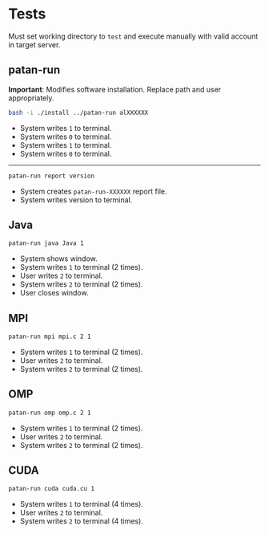 # Tests
Must set working directory to `test` and execute manually with valid account in target server.

## patan-run
**Important**: Modifies software installation. Replace path and user appropriately.
```sh
bash -i ./install ../patan-run alXXXXXX
```
- System writes `1` to terminal.
- System writes `0` to terminal.
- System writes `1` to terminal.
- System writes `0` to terminal.
---
```sh
patan-run report version
```
- System creates `patan-run-XXXXXX` report file.
- System writes version to terminal.

## Java
```sh
patan-run java Java 1
```
- System shows window.
- System writes `1` to terminal (2 times).
- User writes `2` to terminal.
- System writes `2` to terminal (2 times).
- User closes window.

## MPI
```sh
patan-run mpi mpi.c 2 1
```
- System writes `1` to terminal (2 times).
- User writes `2` to terminal.
- System writes `2` to terminal (2 times).

## OMP
```sh
patan-run omp omp.c 2 1
```
- System writes `1` to terminal (2 times).
- User writes `2` to terminal.
- System writes `2` to terminal (2 times).

## CUDA
```sh
patan-run cuda cuda.cu 1
```
- System writes `1` to terminal (4 times).
- User writes `2` to terminal.
- System writes `2` to terminal (4 times).
